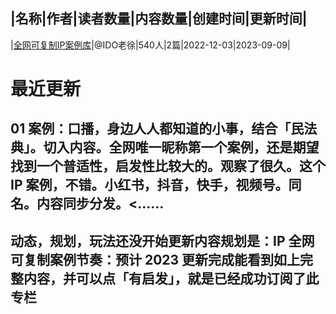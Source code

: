 |名称|作者|读者数量|内容数量|创建时间|更新时间|
---
|[全网可复制IP案例库](https://xiaobot.net/p/ip100?refer=0b133df9-27dc-423b-8101-639049001c13)|@IDO老徐|540人|2篇|2022-12-03|2023-09-09|

# 最近更新
## 01 案例：口播，身边人人都知道的小事，结合「民法典」。切入内容。全网唯一昵称第一个案例，还是期望找到一个普适性，启发性比较大的。观察了很久。这个 IP 案例，不错。小红书，抖音，快手，视频号。同名。内容同步分发。<......
## 动态，规划，玩法还没开始更新内容规划是：IP 全网可复制案例节奏：预计 2023 更新完成能看到如上完整内容，并可以点「有启发」，就是已经成功订阅了此专栏

